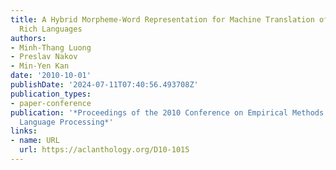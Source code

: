 ```yaml
---
title: A Hybrid Morpheme-Word Representation for Machine Translation of Morphologically
  Rich Languages
authors:
- Minh-Thang Luong
- Preslav Nakov
- Min-Yen Kan
date: '2010-10-01'
publishDate: '2024-07-11T07:40:56.493708Z'
publication_types:
- paper-conference
publication: '*Proceedings of the 2010 Conference on Empirical Methods in Natural
  Language Processing*'
links:
- name: URL
  url: https://aclanthology.org/D10-1015
---
```

